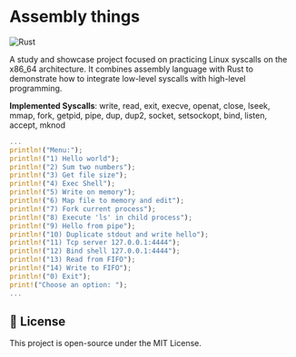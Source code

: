 # Assembly things

![Rust](https://img.shields.io/badge/rust-%23000000.svg?style=for-the-badge&logo=rust&logoColor=white)

A study and showcase project focused on practicing Linux syscalls on the x86_64 architecture. It combines assembly language with Rust to demonstrate how to integrate low-level syscalls with high-level programming. 

**Implemented Syscalls**: write, read, exit, execve, openat, close, lseek, mmap, fork, getpid, pipe, dup, dup2, socket, setsockopt, bind, listen, accept, mknod

```rust
...
println!("Menu:");
println!("1) Hello world");
println!("2) Sum two numbers");
println!("3) Get file size");
println!("4) Exec Shell");
println!("5) Write on memory");
println!("6) Map file to memory and edit");
println!("7) Fork current process");
println!("8) Execute 'ls' in child process");
println!("9) Hello from pipe");
println!("10) Duplicate stdout and write hello");
println!("11) Tcp server 127.0.0.1:4444");
println!("12) Bind shell 127.0.0.1:4444");
println!("13) Read from FIFO");
println!("14) Write to FIFO");
println!("0) Exit");
print!("Choose an option: ");
...
```
## 📝 License

This project is open-source under the MIT License.
